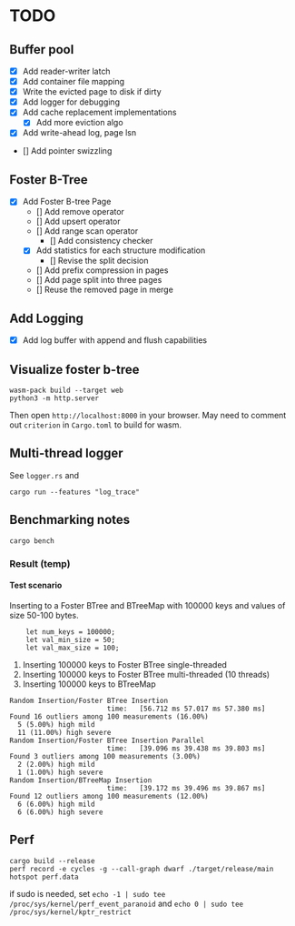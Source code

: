 # TODO

## Buffer pool
* [x] Add reader-writer latch
* [x] Add container file mapping
* [x] Write the evicted page to disk if dirty
* [x] Add logger for debugging
* [x] Add cache replacement implementations
    * [x] Add more eviction algo
* [x] Add write-ahead log, page lsn
* [] Add pointer swizzling

## Foster B-Tree
* [x] Add Foster B-tree Page
  * [] Add remove operator
  * [] Add upsert operator
  * [] Add range scan operator
    * [] Add consistency checker
  * [x] Add statistics for each structure modification
    * [] Revise the split decision
  * [] Add prefix compression in pages
  * [] Add page split into three pages
  * [] Reuse the removed page in merge

## Add Logging
* [x] Add log buffer with append and flush capabilities


## Visualize foster b-tree
```
wasm-pack build --target web
python3 -m http.server
```
Then open `http://localhost:8000` in your browser.
May need to comment out `criterion` in `Cargo.toml` to build for wasm.


## Multi-thread logger
See `logger.rs` and 
```
cargo run --features "log_trace"
```

## Benchmarking notes

```
cargo bench
```

### Result (temp)

#### Test scenario

Inserting to a Foster BTree and BTreeMap with 100000 keys and values of size 50-100 bytes.
```
    let num_keys = 100000;
    let val_min_size = 50;
    let val_max_size = 100;
```

1. Inserting 100000 keys to Foster BTree single-threaded
2. Inserting 100000 keys to Foster BTree multi-threaded (10 threads)
3. Inserting 100000 keys to BTreeMap


```
Random Insertion/Foster BTree Insertion
                        time:   [56.712 ms 57.017 ms 57.380 ms]
Found 16 outliers among 100 measurements (16.00%)
  5 (5.00%) high mild
  11 (11.00%) high severe
Random Insertion/Foster BTree Insertion Parallel
                        time:   [39.096 ms 39.438 ms 39.803 ms]
Found 3 outliers among 100 measurements (3.00%)
  2 (2.00%) high mild
  1 (1.00%) high severe
Random Insertion/BTreeMap Insertion
                        time:   [39.172 ms 39.496 ms 39.867 ms]
Found 12 outliers among 100 measurements (12.00%)
  6 (6.00%) high mild
  6 (6.00%) high severe
```


## Perf
```
cargo build --release
perf record -e cycles -g --call-graph dwarf ./target/release/main 
hotspot perf.data
```

if sudo is needed, set `echo -1 | sudo tee /proc/sys/kernel/perf_event_paranoid` and `echo 0 | sudo tee /proc/sys/kernel/kptr_restrict`